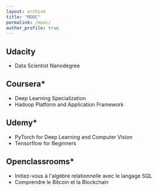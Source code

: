 ```yaml
---
layout: archive
title: "MOOC"
permalink: /mooc/
author_profile: true
---
```

## Udacity
* Data Scientist Nanodegree
## Coursera*
* Deep Learning Specialization
* Hadoop Platform and Application Framework 
## Udemy*
* PyTorch for Deep Learning and Computer Vision 
* Tensorflow for Beginners 
## Openclassrooms*
* Initiez-vous à l'algèbre relationnelle avec le langage SQL
* Comprendre le Bitcoin et la Blockchain
